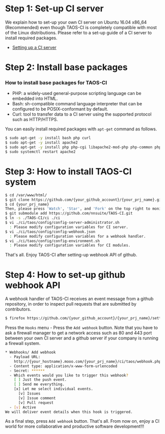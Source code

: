 
# Step 1: Set-up CI server
We explain how to set-up your own CI server on Ubuntu 16.04 x86_64 (Recommended) even though TAOS-CI is completely compatible with most of the Linux distributions. Please refer to a set-up guide of a CI server to install required packages.
* [Setting up a CI server](./how-to-setup-taos-ci-server.md) 

# Step 2: Install base packages
### How to install base packages for TAOS-CI
* PHP: a widely-used general-purpose scripting language can be embedded into HTML.
* Bash: sh-compatible command language interpreter that can be configured to be POSIX-conformant by default.
* Curl: tool to transfer data to a CI server using the supported protocol such as HTTP/HTTPS.

You can easily install required packages with `apt-get` command as follows.

```bash
$ sudo apt-get -y install bash php curl
$ sudo apt-get -y install apache2
$ sudo apt-get -y install php php-cgi libapache2-mod-php php-common php-pear php-mbstring
$ sudo systemctl restart apache2
```

# Step 3: How to install TAOS-CI system
```bash
$ cd /var/www/html/
$ git clone https://github.com/{your_github_account}/{your_prj_name}.git
$ cd {your_prj_name}
Then, please press 'Watch', 'Star', and 'Fork' on the top right to monitor feature changes of TAOS-CI repository.
$ git submodule add https://github.com/nnsuite/TAOS-CI.git
$ ln -s ./TAOS-CI/ci ./ci
$ vi ./ci/taos/config/config-server-administrator.sh
  : Please modify configuration variables for CI server.
$ vi ./ci/taos/config/config-webhook.json
  : Please modify configuration variables for a webhook handler.
$ vi ./ci/taos/config/config-environment.sh
  : Please modify configuration variables for CI modules.
```
That's all. Enjoy TAOS-CI after setting-up webhook API of github.

# Step 4: How to set-up github webhook API
A webhook handler of TAOS-CI receives an event message from a github repository, in order to inspect pull requests that are submitted by contributors.
```bash
$ firefox https://github.com/{your_github_account}/{your_prj_name}/settings
```

Press the `Hooks` menu - Press the `Add webhook` button. Note that you have to ask a firewall manager to get a network access such as 80 and 443 port between your own CI server and a github server if your company is running a firewall system.
```bash
* Webhooks/ Add webhook
  - Payload URL:
    http://{your_hostname}.mooo.com/{your_prj_name}/ci/taos/webhook.php
  - Content type: application/x-www-form-urlencoded
  - Secret: ******
  - Which events would you like to trigger this webhook?
    [ ] Just the push event.
    [ ] Send me everything.
    [x] Let me select individual events.
      [v] Issues
      [v] Issue comment
      [v] Pull request
  - [v] Active
We will deliver event details when this hook is triggered. 
```

As a final step, press `Add webhook` button. That's all. 
From now on, enjoy a CI world for more collaborative and productive software development!!!
